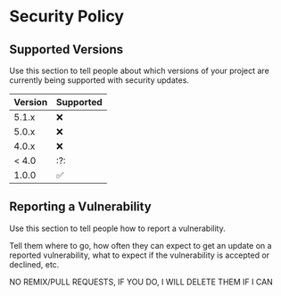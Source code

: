 # Security Policy

## Supported Versions

Use this section to tell people about which versions of your project are
currently being supported with security updates.

| Version | Supported          |
| ------- | ------------------ |
| 5.1.x   | :x: |
| 5.0.x   | :x:                |
| 4.0.x   | :x:                |
| < 4.0   | :?:                |
| 1.0.0   | :white_check_mark: |

## Reporting a Vulnerability

Use this section to tell people how to report a vulnerability.

Tell them where to go, how often they can expect to get an update on a
reported vulnerability, what to expect if the vulnerability is accepted or
declined, etc.




NO REMIX/PULL REQUESTS, IF YOU DO, I WILL DELETE THEM IF I CAN

